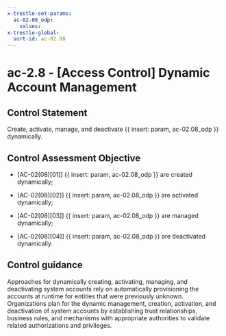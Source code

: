 ```yaml
---
x-trestle-set-params:
  ac-02.08_odp:
    values:
x-trestle-global:
  sort-id: ac-02.08
---
```


# ac-2.8 - \[Access Control\] Dynamic Account Management

## Control Statement

Create, activate, manage, and deactivate {{ insert: param, ac-02.08_odp }} dynamically.

## Control Assessment Objective

- \[AC-02(08)[01]\]  {{ insert: param, ac-02.08_odp }} are created dynamically;

- \[AC-02(08)[02]\]  {{ insert: param, ac-02.08_odp }} are activated dynamically;

- \[AC-02(08)[03]\]  {{ insert: param, ac-02.08_odp }} are managed dynamically;

- \[AC-02(08)[04]\]  {{ insert: param, ac-02.08_odp }} are deactivated dynamically.

## Control guidance

Approaches for dynamically creating, activating, managing, and deactivating system accounts rely on automatically provisioning the accounts at runtime for entities that were previously unknown. Organizations plan for the dynamic management, creation, activation, and deactivation of system accounts by establishing trust relationships, business rules, and mechanisms with appropriate authorities to validate related authorizations and privileges.

